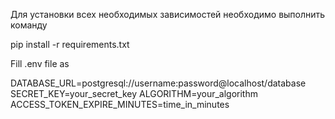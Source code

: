 Для установки всех необходимых зависимостей необходимо выполнить команду

pip install -r requirements.txt

Fill .env file as

DATABASE_URL=postgresql://username:password@localhost/database
SECRET_KEY=your_secret_key
ALGORITHM=your_algorithm
ACCESS_TOKEN_EXPIRE_MINUTES=time_in_minutes